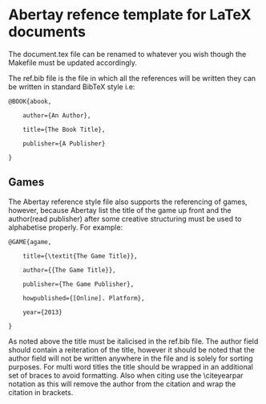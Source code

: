 Abertay refence template for LaTeX documents
============================================

The document.tex file can be renamed to whatever you wish though the Makefile must be updated accordingly.

The ref.bib file is the file in which all the references will be written they can be written in standard BibTeX style i.e:

```
@BOOK{abook,

    author={An Author},

    title={The Book Title},

    publisher={A Publisher}

}
```

Games
-----
The Abertay reference style file also supports the referencing of games, however, because Abertay list the title of the game up front and the author(read publisher) after some creative structuring must be used to alphabetise properly. For example:

```
@GAME{agame,

    title={\textit{The Game Title}},

    author={{The Game Title}},

    publisher={The Game Publisher},

    howpublished={[Online]. Platform},

    year={2013}

}
```

As noted above the title must be italicised in the ref.bib file. The author field should contain a reiteration of the title, however it should be noted that the author field will not be written anywhere in the file and is solely for sorting purposes. For multi word titles the title should be wrapped in an additional set of braces to avoid formatting. Also when citing use the \citeyearpar notation as this will remove the author from the citation and wrap the citation in brackets.

